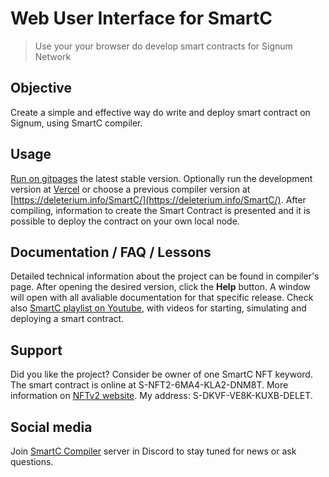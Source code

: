 # Web User Interface for SmartC
> Use your your browser do develop smart contracts for Signum Network

## Objective
Create a simple and effective way do write and deploy smart contract on Signum, using SmartC compiler.

## Usage
[Run on gitpages](https://deleterium.github.io/SmartC/index.html) the latest stable version.
Optionally run the development version at [Vercel](https://smart-c.vercel.app) or choose a previous compiler version at [https://deleterium.info/SmartC/](https://deleterium.info/SmartC/).
After compiling, information to create the Smart Contract is presented and it is possible to deploy the contract on your own local node.

## Documentation / FAQ / Lessons
Detailed technical information about the project can be found in compiler's page.
After opening the desired version, click the **Help** button.
A window will open with all avaliable documentation for that specific release.
Check also [SmartC playlist on Youtube](https://www.youtube.com/playlist?list=PLyu0NNtb1eg3Gcg2JCrOle8MjtuFPb-Gi), with videos for starting, simulating and deploying a smart contract.

## Support
Did you like the project? Consider be owner of one SmartC NFT keyword. The smart contract is online at S-NFT2-6MA4-KLA2-DNM8T. More information on  [NFTv2 website](https://deleterium.info/NFTv2/). My address: S-DKVF-VE8K-KUXB-DELET.

## Social media
Join [SmartC Compiler](https://discord.gg/pQHnBRYE5c) server in Discord to stay tuned for news or ask questions.
